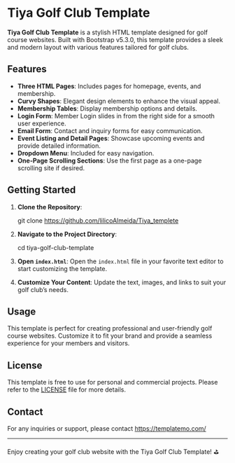# Tiya Golf Club Template

**Tiya Golf Club Template** is a stylish HTML template designed for golf course websites. Built with Bootstrap v5.3.0, this template provides a sleek and modern layout with various features tailored for golf clubs.

## Features

- **Three HTML Pages**: Includes pages for homepage, events, and membership.
- **Curvy Shapes**: Elegant design elements to enhance the visual appeal.
- **Membership Tables**: Display membership options and details.
- **Login Form**: Member Login slides in from the right side for a smooth user experience.
- **Email Form**: Contact and inquiry forms for easy communication.
- **Event Listing and Detail Pages**: Showcase upcoming events and provide detailed information.
- **Dropdown Menu**: Included for easy navigation.
- **One-Page Scrolling Sections**: Use the first page as a one-page scrolling site if desired.

## Getting Started

1. **Clone the Repository**:
   
    git clone https://github.com/lilicoAlmeida/Tiya_templete

2. **Navigate to the Project Directory**:
 
    cd tiya-golf-club-template
 
3. **Open `index.html`**:
    Open the `index.html` file in your favorite text editor to start customizing the template.

4. **Customize Your Content**:
    Update the text, images, and links to suit your golf club’s needs.

## Usage

This template is perfect for creating professional and user-friendly golf course websites. Customize it to fit your brand and provide a seamless experience for your members and visitors.

## License

This template is free to use for personal and commercial projects. Please refer to the [LICENSE](LICENSE) file for more details.

## Contact

For any inquiries or support, please contact https://templatemo.com/

---

Enjoy creating your golf club website with the Tiya Golf Club Template! ⛳


